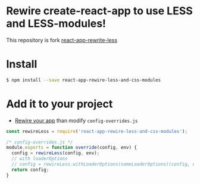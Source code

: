 # Rewire create-react-app to use LESS and LESS-modules!

This repository is fork [react-app-rewrite-less](https://github.com/timarney/react-app-rewired/tree/master/packages/react-app-rewire-less)


# Install

```bash
$ npm install --save react-app-rewire-less-and-css-modules
```

# Add it to your project

* [Rewire your app](https://github.com/timarney/react-app-rewired#how-to-rewire-your-create-react-app-project) than modify `config-overrides.js`

```javascript
const rewireLess = require('react-app-rewire-less-and-css-modules');

/* config-overrides.js */
module.exports = function override(config, env) {
  config = rewireLess(config, env);
  // with loaderOptions
  // config = rewireLess.withLoaderOptions(someLoaderOptions)(config, env);
  return config;
}
```
